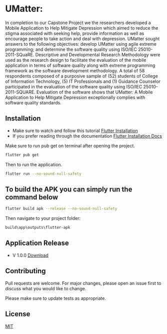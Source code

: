 # UMatter: 

In completion to our Capstone Project we the researchers developed a Mobile Application to Help Mitigate Depression which aimed to reduce the stigma associated with seeking help, provide information as well as encourage people to take action and deal with depression. UMatter sought answers to the following objectives: develop UMatter using agile extreme programming; and determine the software quality using ISO/IEC 25010-2011-SQuaRE. Descriptive and Developmental Research Methodology were used as the research design to facilitate the evaluation of the mobile application in terms of software quality along with extreme programming framework as the software development methodology. A total of 58 respondents composed of a purposive sample of (52) students of College of Information Technology, (5) IT Professionals and (1) Guidance Counselor participated in the evaluation of the software quality using ISO/IEC 25010-2011-SQUARE.  Evaluation of the software shows that UMatter: A Mobile Application to Help Mitigate Depression exceptionally complies with software quality standards.

## Installation
- Make sure to watch and follow this tutorial [Flutter Installation](https://www.youtube.com/watch?v=Z2ugnpCQuyw)
- If you prefer reading through the documentation [Flutter Installation Docs](https://docs.flutter.dev/get-started/editor)


Make sure to run pub get on terminal after opening the project.

```bash
flutter pub get
```

Then to run the application.

```bash
flutter run --no-sound-null-safety
```


## To build the APK you can simply run the command below  
```bash
flutter build apk --release --no-sound-null-safety
```
Then navigate to your project folder:
```bash
build\app\outputs\flutter-apk
```


## Application Release
- V 1.0.0 [Download](https://drive.google.com/file/d/1LrGnkzaTG7dWbBMVAQSlD0meaE2i6YaC/view?usp=sharing)


## Contributing
Pull requests are welcome. For major changes, please open an issue first to discuss what you would like to change.

Please make sure to update tests as appropriate.

## License
[MIT](https://choosealicense.com/licenses/mit/)

